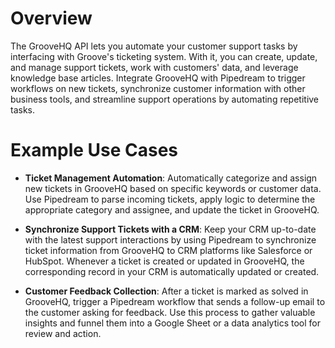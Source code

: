 # Overview

The GrooveHQ API lets you automate your customer support tasks by interfacing with Groove's ticketing system. With it, you can create, update, and manage support tickets, work with customers' data, and leverage knowledge base articles. Integrate GrooveHQ with Pipedream to trigger workflows on new tickets, synchronize customer information with other business tools, and streamline support operations by automating repetitive tasks.

# Example Use Cases

- **Ticket Management Automation**: Automatically categorize and assign new tickets in GrooveHQ based on specific keywords or customer data. Use Pipedream to parse incoming tickets, apply logic to determine the appropriate category and assignee, and update the ticket in GrooveHQ.

- **Synchronize Support Tickets with a CRM**: Keep your CRM up-to-date with the latest support interactions by using Pipedream to synchronize ticket information from GrooveHQ to CRM platforms like Salesforce or HubSpot. Whenever a ticket is created or updated in GrooveHQ, the corresponding record in your CRM is automatically updated or created.

- **Customer Feedback Collection**: After a ticket is marked as solved in GrooveHQ, trigger a Pipedream workflow that sends a follow-up email to the customer asking for feedback. Use this process to gather valuable insights and funnel them into a Google Sheet or a data analytics tool for review and action.

